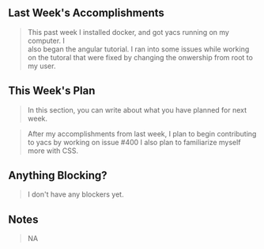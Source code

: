 ## Last Week's Accomplishments

> This past week I installed docker, and got yacs running on my computer. I \
also  began the angular tutorial. I ran into some issues while working on the tutoral that were fixed by changing the onwership from root to my user.


## This Week's Plan

> In this section, you can write about what you have planned for next week.

> After my accomplishments from last week, I plan to begin contributing to yacs by working on issue #400 
> I also plan to familiarize myself more with CSS.

## Anything Blocking?

> I don't have any blockers yet.

## Notes

> NA
